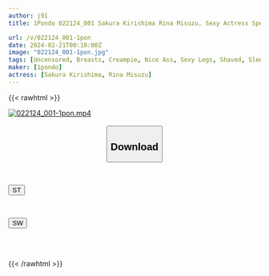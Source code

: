 ```yaml
---
author: j91
title: 1Pondo 022124_001 Sakura Kirishima Rina Misuzu, Sexy Actress Special Editio Sakura Kirishima Rina Misuzu

url: /v/022124_001-1pon
date: 2024-02-21T00:10:00Z
image: "022124_001-1pon.jpg"
tags: [Uncensored, Breasts, Creampie, Nice Ass, Sexy Legs, Shaved, Slender, Slut, Titty Fuck, Uniform]
maker: [1pondo]
actress: [Sakura Kirishima, Rina Misuzu]
---
```



{{< rawhtml >}}

<div class="video" data-videoid="Q3kqWkyyBLu07xW">
    <a href="javascript:;">
        <img src="/v/022124_001-1pon/022124_001-1pon.jpg" width="WIDTH" height="HEIGHT" alt="022124_001-1pon.mp4" loading="lazy">
    </a>
</div>

<script type="text/javascript" src="https://j91.asia/asset/on-demand-st.js"></script>

<br>
  <link rel="stylesheet" href="https://j91.asia/asset/bs5.css">
  
  <center>
  <button class="btn btn-primary" type="button" data-bs-toggle="collapse" data-bs-target=".multi-collapse" aria-expanded="false" aria-controls="multiCollapseExample1 multiCollapseExample2"><h2>Download</h2></button></center>
</p>
<div class="row">
  <div class="col">
    <div class="collapse multi-collapse" id="multiCollapseExample1">
      <div class="card card-body">
	      	      <br>
<div class="buttons">  
<p><a href="https://streamtape.to/v/Q3kqWkyyBLu07xW" target="_blank"><button class="btn-hover color-3"><i class="fa fa-download"></i> ST</button></a></p></div>
    </div>
  </div>
</div>
  <div class="col">
    <div class="collapse multi-collapse" id="multiCollapseExample2">
      <div class="card card-body">
	      <br>
<div class="buttons">
<p><a href="https://cdnwish.com/45ynra2r7lmo" target="_blank"><button class="btn-hover color-2"><i class="fa fa-download"></i> SW</button></a></p></div>
<br><br>
      </div>
    </div>
  </div>
</div>

{{< /rawhtml >}}